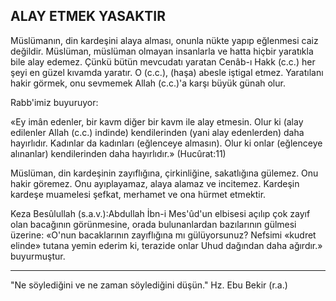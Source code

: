 ## ALAY ETMEK YASAKTIR

Müslümanın, din kardeşini alaya alması, onunla nükte yapıp eğlenmesi caiz değildir. Müslüman, müslüman olmayan insanlarla ve hatta hiç­bir yaratıkla bile alay edemez. Çünkü bütün mev­cudatı yaratan Cenâb-ı Hakk (c.c.) her şeyi en güzel kıvamda yaratır. O (c.c.), (haşa) abesle iş­tigal etmez. Yaratılanı hakir görmek, onu sev­memek Allah (c.c.)'a karşı büyük günah olur.

Rabb'imiz buyuruyor:

«Ey imân edenler, bir kavm diğer bir kavm ile alay etmesin. Olur ki (alay edilenler Allah (c.c.) indinde) kendilerinden (yani alay edenler­den) daha hayırlıdır. Kadınlar da kadınları (eğlenceye almasın). Olur ki onlar (eğlenceye alı­nanlar) kendilerinden daha hayırlıdır.» (Hucûrat:11)

Müslüman, din kardeşinin zayıflığına, çirkin­liğine, sakatlığına gülemez. Onu hakir göremez. Onu ayıplayamaz, alaya alamaz ve incitemez. Kardeşin kardeşe muamelesi şefkat, merhamet ve ona hürmet etmektir.

Keza Besûlullah (s.a.v.):Abdullah İbn-i Mes'ûd'un elbisesi açılıp çok zayıf olan bacağının gö­rünmesine, orada bulunanlardan bazılarının gül­mesi üzerine: «O'nun bacaklarının zayıflığına mı gülüyorsunuz? Nefsimi «kudret elinde» tutana ye­min ederim ki, terazide onlar Uhud dağından da­ha ağırdır.» buyurmuştur.

***

"Ne söylediğini ve ne zaman söylediğini düşün." Hz. Ebu Bekir (r.a.)
